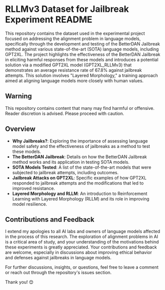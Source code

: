 # RLLMv3 Dataset for Jailbreak Experiment README

This repository contains the dataset used in the experimental project focused on addressing the alignment problem in language models, specifically through the development and testing of the BetterDAN Jailbreak method against various state-of-the-art (SOTA) language models, including GPT2XL. The project highlights the effectiveness of the BetterDAN Jailbreak in eliciting harmful responses from these models and introduces a potential solution via a modified GPT2XL model (GPT2XL_RLLMv3) that demonstrates an average resistance rate of 67.8% against jailbreak attempts. This solution involves "Layered Morphology," a training approach aimed at aligning language models more closely with human values.

## Warning
This repository contains content that many may find harmful or offensive. Reader discretion is advised. Please proceed with caution.

## Overview

- **Why Jailbreaks?**: Exploring the importance of assessing language model safety and the effectiveness of jailbreaks as a method to test these models.
- **The BetterDAN Jailbreak**: Details on how the BetterDAN Jailbreak method works and its application in testing SOTA models.
- **SOTA Models Tested**: A list of the state-of-the-art models that were subjected to jailbreak attempts, including outcomes.
- **Jailbreak Attacks on GPT2XL**: Specific examples of how GPT2XL responded to jailbreak attempts and the modifications that led to improved resistance.
- **Layered Morphology and RLLM**: An introduction to Reinforcement Learning with Layered Morphology (RLLM) and its role in improving model resilience.


## Contributions and Feedback
I extend my apologies to all AI labs and owners of language models affected in the process of this research. The exploration of alignment problems in AI is a critical area of study, and your understanding of the motivations behind these experiments is greatly appreciated. Your contributions and feedback are welcome, especially in discussions about improving ethical behavior and defenses against jailbreaks in language models.

For further discussions, insights, or questions, feel free to leave a comment or reach out through the repository's issues section.

Thank you! 😊
